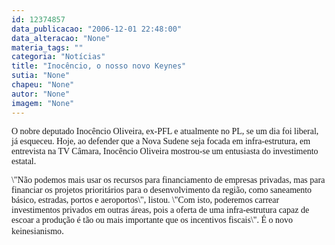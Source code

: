 ```yaml
---
id: 12374857
data_publicacao: "2006-12-01 22:48:00"
data_alteracao: "None"
materia_tags: ""
categoria: "Notícias"
title: "Inocêncio, o nosso novo Keynes"
sutia: "None"
chapeu: "None"
autor: "None"
imagem: "None"
---
```

<p><P><FONT face=Verdana>O nobre deputado Inocêncio Oliveira, ex-PFL e atualmente no PL, se um dia foi liberal, já esqueceu. Hoje, ao defender que a Nova Sudene seja focada em infra-estrutura, em entrevista na TV Câmara, Inocêncio Oliveira mostrou-se um entusiasta do investimento estatal.</FONT></P></p>
<p><P><FONT face=Verdana>\"Não podemos mais usar os recursos para financiamento de empresas privadas, mas para financiar os projetos prioritários para o desenvolvimento da região, como saneamento básico, estradas, portos e aeroportos\", listou. \"Com isto, poderemos carrear investimentos privados em outras áreas, pois a oferta de uma infra-estrutura capaz de escoar a produção é tão ou mais importante que os incentivos fiscais\". É o novo keinesianismo</FONT>.</P> </p>
